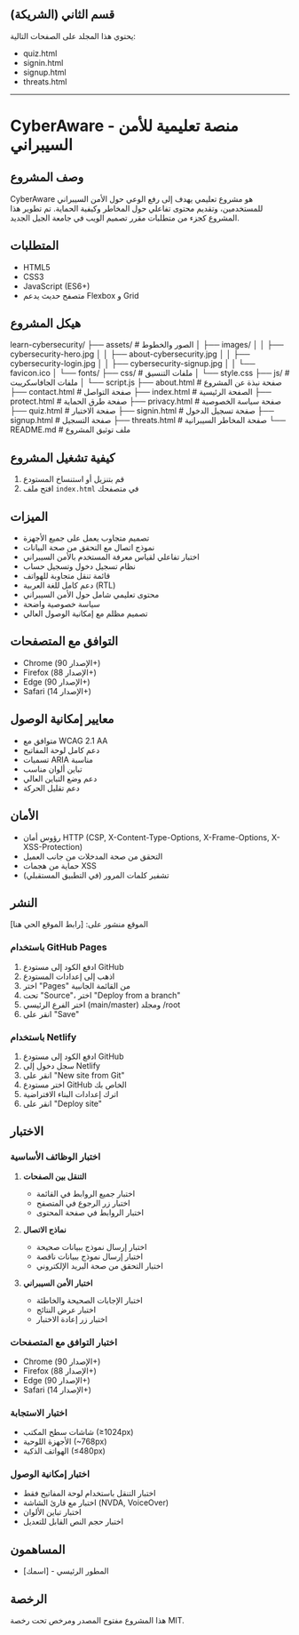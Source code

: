 ## قسم الثاني (الشريكة)

يحتوي هذا المجلد على الصفحات التالية:
- quiz.html
- signin.html
- signup.html
- threats.html

---
# CyberAware - منصة تعليمية للأمن السيبراني

## وصف المشروع
CyberAware هو مشروع تعليمي يهدف إلى رفع الوعي حول الأمن السيبراني للمستخدمين، وتقديم محتوى تفاعلي حول المخاطر وكيفية الحماية. تم تطوير هذا المشروع كجزء من متطلبات مقرر تصميم الويب في جامعة الجيل الجديد.

## المتطلبات
- HTML5
- CSS3
- JavaScript (ES6+)
- متصفح حديث يدعم Flexbox و Grid

## هيكل المشروع

learn-cybersecurity/
├── assets/ # الصور والخطوط
│ ├── images/
│ │ ├── cybersecurity-hero.jpg
│ │ ├── about-cybersecurity.jpg
│ │ ├── cybersecurity-login.jpg
│ │ ├── cybersecurity-signup.jpg
│ │ └── favicon.ico
│ └── fonts/
├── css/ # ملفات التنسيق
│ └── style.css
├── js/ # ملفات الجافاسكريبت
│ └── script.js
├── about.html # صفحة نبذة عن المشروع
├── contact.html # صفحة التواصل
├── index.html # الصفحة الرئيسية
├── protect.html # صفحة طرق الحماية
├── privacy.html # صفحة سياسة الخصوصية
├── quiz.html # صفحة الاختبار
├── signin.html # صفحة تسجيل الدخول
├── signup.html # صفحة التسجيل
├── threats.html # صفحة المخاطر السيبرانية
└── README.md # ملف توثيق المشروع



## كيفية تشغيل المشروع
1. قم بتنزيل أو استنساخ المستودع
2. افتح ملف `index.html` في متصفحك

## الميزات
- تصميم متجاوب يعمل على جميع الأجهزة
- نموذج اتصال مع التحقق من صحة البيانات
- اختبار تفاعلي لقياس معرفة المستخدم بالأمن السيبراني
- نظام تسجيل دخول وتسجيل حساب
- قائمة تنقل متجاوبة للهواتف
- دعم كامل للغة العربية (RTL)
- محتوى تعليمي شامل حول الأمن السيبراني
- سياسة خصوصية واضحة
- تصميم مظلم مع إمكانية الوصول العالي

## التوافق مع المتصفحات
- Chrome (الإصدار 90+)
- Firefox (الإصدار 88+)
- Edge (الإصدار 90+)
- Safari (الإصدار 14+)

## معايير إمكانية الوصول
- متوافق مع WCAG 2.1 AA
- دعم كامل لوحة المفاتيح
- تسميات ARIA مناسبة
- تباين ألوان مناسب
- دعم وضع التباين العالي
- دعم تقليل الحركة

## الأمان
- رؤوس أمان HTTP (CSP, X-Content-Type-Options, X-Frame-Options, X-XSS-Protection)
- التحقق من صحة المدخلات من جانب العميل
- حماية من هجمات XSS
- تشفير كلمات المرور (في التطبيق المستقبلي)

## النشر
الموقع منشور على: [رابط الموقع الحي هنا]

### باستخدام GitHub Pages
1. ادفع الكود إلى مستودع GitHub
2. اذهب إلى إعدادات المستودع
3. اختر "Pages" من القائمة الجانبية
4. تحت "Source"، اختر "Deploy from a branch"
5. اختر الفرع الرئيسي (main/master) ومجلد /root
6. انقر على "Save"

### باستخدام Netlify
1. ادفع الكود إلى مستودع GitHub
2. سجل دخول إلى Netlify
3. انقر على "New site from Git"
4. اختر مستودع GitHub الخاص بك
5. اترك إعدادات البناء الافتراضية
6. انقر على "Deploy site"

## الاختبار
### اختبار الوظائف الأساسية
1. **التنقل بين الصفحات**
   - اختبار جميع الروابط في القائمة
   - اختبار زر الرجوع في المتصفح
   - اختبار الروابط في صفحة المحتوى

2. **نماذج الاتصال**
   - اختبار إرسال نموذج ببيانات صحيحة
   - اختبار إرسال نموذج ببيانات ناقصة
   - اختبار التحقق من صحة البريد الإلكتروني

3. **اختبار الأمن السيبراني**
   - اختبار الإجابات الصحيحة والخاطئة
   - اختبار عرض النتائج
   - اختبار زر إعادة الاختبار

### اختبار التوافق مع المتصفحات
- Chrome (الإصدار 90+)
- Firefox (الإصدار 88+)
- Edge (الإصدار 90+)
- Safari (الإصدار 14+)

### اختبار الاستجابة
- شاشات سطح المكتب (≥1024px)
- الأجهزة اللوحية (~768px)
- الهواتف الذكية (≤480px)

### اختبار إمكانية الوصول
- اختبار التنقل باستخدام لوحة المفاتيح فقط
- اختبار مع قارئ الشاشة (NVDA, VoiceOver)
- اختبار تباين الألوان
- اختبار حجم النص القابل للتعديل

## المساهمون
- [اسمك] - المطور الرئيسي

## الرخصة
هذا المشروع مفتوح المصدر ومرخص تحت رخصة MIT.